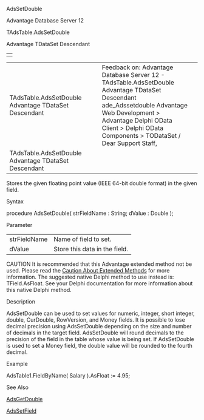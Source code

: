 AdsSetDouble




Advantage Database Server 12  

TAdsTable.AdsSetDouble

Advantage TDataSet Descendant

|  |
| --- |
|  |

|  |  |  |  |  |
| --- | --- | --- | --- | --- |
| TAdsTable.AdsSetDouble  Advantage TDataSet Descendant |  |  | Feedback on: Advantage Database Server 12 - TAdsTable.AdsSetDouble Advantage TDataSet Descendant ade\_Adssetdouble Advantage Web Development > Advantage Delphi OData Client > Delphi OData Components > TODataSet / Dear Support Staff, |  |
| TAdsTable.AdsSetDouble  Advantage TDataSet Descendant |  |  |  |  |

Stores the given floating point value (IEEE 64-bit double format) in the given field.

Syntax

procedure AdsSetDouble( strFieldName : String; dValue : Double );

Parameter

|  |  |
| --- | --- |
| strFieldName | Name of field to set. |
| dValue | Store this data in the field. |

CAUTION It is recommended that this Advantage extended method not be used. Please read the [Caution About Extended Methods](ade_caution_about_extended_methods.htm) for more information. The suggested native Delphi method to use instead is: TField.AsFloat. See your Delphi documentation for more information about this native Delphi method.

Description

AdsSetDouble can be used to set values for numeric, integer, short integer, double, CurDouble, RowVersion, and Money fields. It is possible to lose decimal precision using AdsSetDouble depending on the size and number of decimals in the target field. AdsSetDouble will round decimals to the precision of the field in the table whose value is being set. If AdsSetDouble is used to set a Money field, the double value will be rounded to the fourth decimal.

Example

AdsTable1.FieldByName( Salary ).AsFloat := 4.95;

See Also

[AdsGetDouble](ade_adsgetdouble.htm)

[AdsSetField](ade_adssetfield.htm)